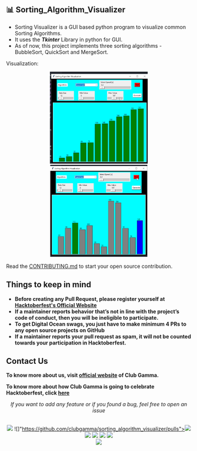 ## 📊 Sorting_Algorithm_Visualizer

  - Sorting Visualizer  is a GUI based python program to visualize common Sorting Algorithms.
  - It uses the ***Tkinter*** Library in python for GUI.
  - As of now, this project implements three sorting algorithms - BubbleSort, QuickSort and MergeSort.

Visualization:
<p align = 'center'>
 <img height=250  src="https://github.com/Hetvi07/Sorting_Visualizer/blob/main/Presentation/ss1.png" alt="IMG" /> 
 <img height=250  src="https://github.com/Hetvi07/Sorting_Visualizer/blob/main/Presentation/ss2.png" alt="IMG" /> 
 </p>
  


Read the [CONTRIBUTING.md](https://github.com/clubgamma/Live-Code-Editor/blob/main/CONTRIBUTING.md) to start your open source contribution.



## Things to keep in mind

  - **Before creating any Pull Request, please register yourself at [Hacktoberfest's Official Website](https://hacktoberfest.digitalocean.com/)**
  - **If a maintainer reports behavior that’s not in line with the project’s code of conduct, then you will be ineligible to participate.**
  - **To get Digital Ocean swags, you just have to make minimum 4 PRs to any open source projects on GitHub**
  - **If a maintainer reports your pull request as spam, it will not be counted towards your participation in Hacktoberfest.**

  
## Contact Us

**To know more about us, visit [official website](https://clubgamma.github.io/) of Club Gamma.**

**To know more about how Club Gamma is going to celebrate Hacktoberfest, click [here](https://clubgamma.github.io/hacktoberfest2021/)**

<div align="center">  
<i>If you want to add any feature or if you found a bug, feel free to open an issue</i><br><br>

![](https://img.shields.io/badge/Star-If_Liked-%23FF0000.svg?&style=flat&logoColor=white&color=white)
![]"https://github.com/clubgamma/sorting_algorithm_visualizer/pulls"><img src="https://img.shields.io/github/issues-pr/clubgamma/RiddlesWorld?style=flat?color=yellow"/></a>
<a href="https://github.com/clubgamma/pocket_widgets/issues"><img src="https://img.shields.io/github/issues/clubgamma/RiddlesWorld?style=flat"/></a>
<a href="https://github.com/clubgamma/pocket_widgets/graphs/contributors"><img src="https://img.shields.io/github/contributors/clubgamma/RiddlesWorld?color=orange"/></a>
<a href="https://github.com/clubgamma/pocket_widgets/blob/master/LICENSE"><img src="https://img.shields.io/github/license/clubgamma/RiddlesWorld?color=1abc9c"/></a>
![](https://img.shields.io/badge/Fork-If_you_found_interesting-%23FF0000.svg?&style=flat&logoColor=white&color=white)<br>
<a href="https://github.com/clubgamma/Tic-Tac-Toe-Game/issues/new"><img src="https://img.shields.io/badge/Query-Ask_Us_Anything-blue"/></a><br>
<br>
</div>


